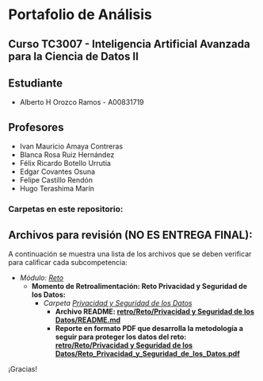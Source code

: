 # Portafolio de Análisis

## Curso TC3007 - Inteligencia Artificial Avanzada para la Ciencia de Datos II

## Estudiante
* Alberto H Orozco Ramos - A00831719

## Profesores
* Ivan Mauricio Amaya Contreras
* Blanca Rosa Ruiz Hernández
* Félix Ricardo Botello Urrutia
* Edgar Covantes Osuna
* Felipe Castillo Rendón
* Hugo Terashima Marín


### Carpetas en este repositorio:

## **Archivos para revisión (NO ES ENTREGA FINAL)**:
A continuación se muestra una lista de los archivos que se deben verificar para calificar cada subcompetencia: 

* *Módulo: <a href="">Reto</a>*
	* **Momento de Retroalimentación: Reto Privacidad y Seguridad de los Datos:**
		* *Carpeta <a href="">Privacidad y Seguridad de los Datos</a>*
			* **Archivo README: <a href="">retro/Reto/Privacidad y Seguridad de los Datos/README.md</a>**
			* **Reporte en formato PDF que desarrolla la metodología a seguir para proteger los datos del reto: <a href="">retro/Reto/Privacidad y Seguridad de los Datos/Reto_Privacidad_y_Seguridad_de_los_Datos.pdf</a>**

¡Gracias!
